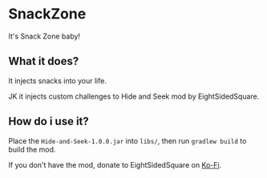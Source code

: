 # SnackZone

It's Snack Zone baby!

## What it does?

It injects snacks into your life.

JK it injects custom challenges to Hide and Seek mod by EightSidedSquare.

## How do i use it?

Place the `Hide-and-Seek-1.0.0.jar` into `libs/`, then run `gradlew build` to build the mod.

If you don't have the mod, donate to EightSidedSquare on [Ko-Fi](https://ko-fi.com/eightsidedsquare).
